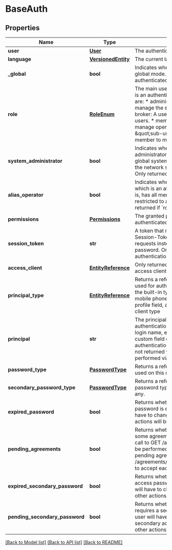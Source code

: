 # BaseAuth

## Properties
Name | Type | Description | Notes
------------ | ------------- | ------------- | -------------
**user** | [**User**](User.md) | The authenticated user, if any. | [optional] 
**language** | [**VersionedEntity**](VersionedEntity.md) | The current language version | [optional] 
**_global** | **bool** | Indicates whether this user belongs to global mode. Only returned if there is an authenticated user.  | [optional] 
**role** | [**RoleEnum**](RoleEnum.md) | The main user role. Only returned if there is an authenticated user. Possible values are: * administrator: A user who can manage the system and other users. * broker: A user who can manage other users. * member: A regular user who can manage operators.  * operator: A \&quot;sub-user\&quot; created by a member to manage his data.  | [optional] 
**system_administrator** | **bool** | Indicates whether this user is a system administrator, that is, either belongs to the global system administrators group or to the network system administrators group. Only returned if &#x60;role&#x60; is &#x60;administrator&#x60;.  | [optional] 
**alias_operator** | **bool** | Indicates whether this user is an operator which is an alias of his owner member, that is, has all member permissions, and is not restricted to an operator group. Only returned if &#x60;role&#x60; is &#x60;operator&#x60;.  | [optional] 
**permissions** | [**Permissions**](Permissions.md) | The granted permissions for the authenticated user or guest | [optional] 
**session_token** | **str** | A token that must be passed in on the Session-Token header on subsequent requests instead of the login name and password. Only returned if using a session authentication.  | [optional] 
**access_client** | [**EntityReference**](EntityReference.md) | Only returned when authenticated as access client, contains  information about it  | [optional] 
**principal_type** | [**EntityReference**](EntityReference.md) | Returns a reference to the principal type used for authentication. May be some of the built-in types (login name, e-mail, mobile phone or account number), a profile field, a token type or an access client type  | [optional] 
**principal** | **str** | The principal (user identification) used on authentication. Can be the value of the login name, e-mail, account number, custom field or token used on authentication or at the moment of login. Is not returned when the authentication was performed via access client.  | [optional] 
**password_type** | [**PasswordType**](PasswordType.md) | Returns a reference to the password type used on this channel.  | [optional] 
**secondary_password_type** | [**PasswordType**](PasswordType.md) | Returns a reference to the secondary password type used on this channel, if any.  | [optional] 
**expired_password** | **bool** | Returns whether the current access password is expired. If so, the user will have to change the password, or all other actions will be denied.  | [optional] 
**pending_agreements** | **bool** | Returns whether the current user has some agreements pending accept. If so, a call to GET /agreements/pending should be performed to get the content of the pending agreements, and then a POST  /agreements/pending{id_or_internal_name} to accept each agreement.  | [optional] 
**expired_secondary_password** | **bool** | Returns whether the current secondary access password is expired. If so, the user will have to change the password, or all other actions will be denied.  | [optional] 
**pending_secondary_password** | **bool** | Returns whether the current session requires a secondary password. If so, the user will have to validate it using its secondary access  password, otherwise, all other actions will be denied.  | [optional] 

[[Back to Model list]](../README.md#documentation-for-models) [[Back to API list]](../README.md#documentation-for-api-endpoints) [[Back to README]](../README.md)


